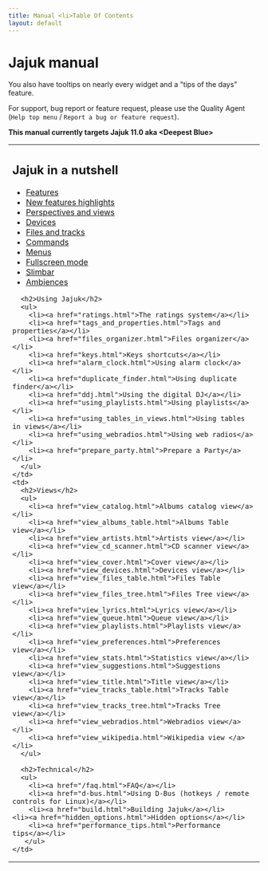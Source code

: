 ```yaml
---
title: Manual <li>Table Of Contents
layout: default
---
```


# Jajuk manual
<div class='info'>
You also have tooltips on nearly every widget and a "tips of the days" feature.
</div>

For support, bug report or feature request, please use the Quality Agent (``Help top menu`` / ``Report a bug or feature request``). 

**This manual currently targets Jajuk 11.0 aka \<Deepest Blue\>**

<table>
  <tr>
    <td>
      <h2>Jajuk in a nutshell</h2>
      <ul>
        <li><a href="/features.html">Features</a></li>
        <li><a href="/new_features.html">New features highlights</a></li>
        <li><a href="perspectives.html">Perspectives and views</a></li>
        <li><a href="devices.html">Devices</a></li>
        <li><a href="files_and_tracks.html">Files and tracks</a></li>
        <li><a href="commands.html">Commands</a></li>
        <li><a href="menus.html">Menus</a></li>
        <li><a href="fullscreen.html">Fullscreen mode</a></li>
        <li><a href="slimbar.html">Slimbar</a></li>
        <li><a href="ambiences.html">Ambiences</a></li>
      </ul> 
      
      <h2>Using Jajuk</h2>
      <ul>
        <li><a href="ratings.html">The ratings system</a></li>
        <li><a href="tags_and_properties.html">Tags and properties</a></li>
        <li><a href="files_organizer.html">Files organizer</a></li>
        <li><a href="keys.html">Keys shortcuts</a></li>
        <li><a href="alarm_clock.html">Using alarm clock</a></li>
        <li><a href="duplicate_finder.html">Using duplicate finder</a></li>
        <li><a href="ddj.html">Using the digital DJ</a></li>
        <li><a href="using_playlists.html">Using playlists</a></li>
        <li><a href="using_tables_in_views.html">Using tables in views</a></li>
        <li><a href="using_webradios.html">Using web radios</a></li>
        <li><a href="prepare_party.html">Prepare a Party</a></li>
      </ul>
    </td>
    <td>
      <h2>Views</h2>
      <ul>
        <li><a href="view_catalog.html">Albums catalog view</a></li>
        <li><a href="view_albums_table.html">Albums Table view</a></li>
        <li><a href="view_artists.html">Artists view</a></li>
        <li><a href="view_cd_scanner.html">CD scanner view</a></li>
        <li><a href="view_cover.html">Cover view</a></li>
        <li><a href="view_devices.html">Devices view</a></li>
        <li><a href="view_files_table.html">Files Table view</a></li>
        <li><a href="view_files_tree.html">Files Tree view</a></li>
        <li><a href="view_lyrics.html">Lyrics view</a></li>
        <li><a href="view_queue.html">Queue view</a></li>
        <li><a href="view_playlists.html">Playlists view</a></li>
        <li><a href="view_preferences.html">Preferences view</a></li>
        <li><a href="view_stats.html">Statistics view</a></li>
        <li><a href="view_suggestions.html">Suggestions view</a></li>
        <li><a href="view_title.html">Title view</a></li>
        <li><a href="view_tracks_table.html">Tracks Table view</a></li>
        <li><a href="view_tracks_tree.html">Tracks Tree view</a></li>
        <li><a href="view_webradios.html">Webradios view</a></li>
        <li><a href="view_wikipedia.html">Wikipedia view </a></li>
      </ul>
      
      <h2>Technical</h2>
      <ul>
        <li><a href="/faq.html">FAQ</a></li>
        <li><a href="d-bus.html">Using D-Bus (hotkeys / remote controls for Linux)</a></li>
        <li><a href="build.html">Building Jajuk</a></li>
	<li><a href="hidden_options.html">Hidden options</a></li>
        <li><a href="performance_tips.html">Performance tips</a></li>
       </ul>
    </td>
  </tr>  
</table>
